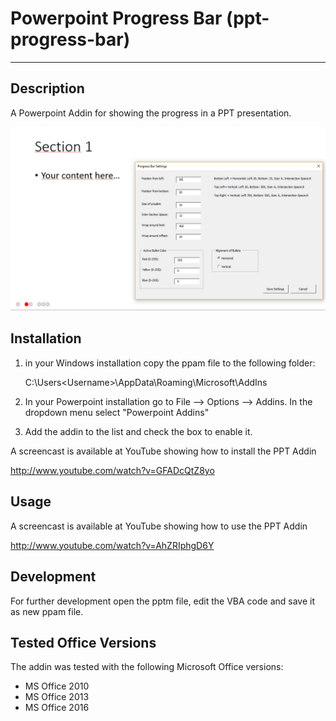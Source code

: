 Powerpoint Progress Bar (ppt-progress-bar)
================
---

## Description ##
A Powerpoint Addin for showing the progress in a PPT presentation.


![screenshot](https://github.com/utopiaplanetia/ppt-progress-bar/blob/master/pics/example.PNG)

 
## Installation ##

1. in your Windows installation copy the ppam file to the following folder: 

     C:\Users\<Username>\AppData\Roaming\Microsoft\AddIns

2. In your Powerpoint installation go to File --> Options --> Addins. In the dropdown menu select "Powerpoint Addins" 


3. Add the addin to the list and check the box to enable it.


A screencast is available at YouTube showing how to install the PPT Addin

http://www.youtube.com/watch?v=GFADcQtZ8yo


## Usage ##
A screencast is available at YouTube showing how to use the PPT Addin

http://www.youtube.com/watch?v=AhZRIphgD6Y


## Development ##
For further development open the pptm file, edit the VBA code and save it as new ppam file.


## Tested Office Versions ##
The addin was tested with the following Microsoft Office versions:
- MS Office 2010
- MS Office 2013
- MS Office 2016

